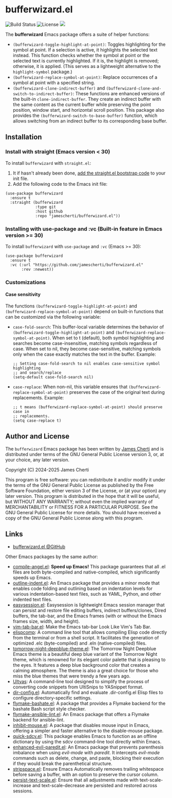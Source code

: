 # bufferwizard.el
![Build Status](https://github.com/jamescherti/bufferwizard.el/actions/workflows/ci.yml/badge.svg)
![License](https://img.shields.io/github/license/jamescherti/bufferwizard.el)
![](https://raw.githubusercontent.com/jamescherti/bufferwizard.el/main/.images/made-for-gnu-emacs.svg)

The **bufferwizard** Emacs package offers a suite of helper functions:
- `(bufferwizard-toggle-highlight-at-point)`: Toggles highlighting for the symbol at point. If a selection is active, it highlights the selected text instead. This function checks whether the symbol at point or the selected text is currently highlighted. If it is, the highlight is removed; otherwise, it is applied. (This serves as a lightweight alternative to the `highlight-symbol` package.)
- `(bufferwizard-replace-symbol-at-point)`: Replace occurrences of a symbol at point with a specified string.
- `(bufferwizard-clone-indirect-buffer)` and `(bufferwizard-clone-and-switch-to-indirect-buffer)`: These functions are enhanced versions of the built-in `clone-indirect-buffer`. They create an indirect buffer with the same content as the current buffer while preserving the point position, window start, and horizontal scroll position. This package also provides the `(bufferwizard-switch-to-base-buffer)` function, which allows switching from an indirect buffer to its corresponding base buffer.

## Installation

### Install with straight (Emacs version < 30)

To install `bufferwizard` with `straight.el`:

1. It if hasn't already been done, [add the straight.el bootstrap code](https://github.com/radian-software/straight.el?tab=readme-ov-file#getting-started) to your init file.
2. Add the following code to the Emacs init file:
```emacs-lisp
(use-package bufferwizard
  :ensure t
  :straight (bufferwizard
             :type git
             :host github
             :repo "jamescherti/bufferwizard.el"))
```

### Installing with use-package and :vc (Built-in feature in Emacs version >= 30)

To install `bufferwizard` with `use-package` and `:vc` (Emacs >= 30):

``` emacs-lisp
(use-package bufferwizard
  :ensure t
  :vc (:url "https://github.com/jamescherti/bufferwizard.el"
       :rev :newest))
```

### Customizations

#### Case sensitivity

The functions `(bufferwizard-toggle-highlight-at-point)` and `(bufferwizard-replace-symbol-at-point)` depend on built-in functions that can be customized via the following variable:

- `case-fold-search`: This buffer-local variable determines the behavior of `(bufferwizard-toggle-highlight-at-point)` and `(bufferwizard-replace-symbol-at-point)`. When set to t (default), both symbol highlighting and searches become case-insensitive, matching symbols regardless of case. When set to nil, they become case-sensitive, matching symbols only when the case exactly matches the text in the buffer.
  Example:
  ```elisp
  ;; Setting case-fold-search to nil enables case-sensitive symbol highlighting
  ;; and search/replace
  (setq-default case-fold-search nil)
  ```

- `case-replace`: When non-nil, this variable ensures that `(bufferwizard-replace-symbol-at-point)` preserves the case of the original text during replacements.
  Example:
  ```elisp
  ;; t means (bufferwizard-replace-symbol-at-point) should preserve case in
  ;; replacements.
  (setq case-replace t)
  ```

## Author and License

The `bufferwizard` Emacs package has been written by [James Cherti](https://www.jamescherti.com/) and is distributed under terms of the GNU General Public License version 3, or, at your choice, any later version.

Copyright (C) 2024-2025 James Cherti

This program is free software: you can redistribute it and/or modify it under the terms of the GNU General Public License as published by the Free Software Foundation, either version 3 of the License, or (at your option) any later version. This program is distributed in the hope that it will be useful, but WITHOUT ANY WARRANTY; without even the implied warranty of MERCHANTABILITY or FITNESS FOR A PARTICULAR PURPOSE. See the GNU General Public License for more details. You should have received a copy of the GNU General Public License along with this program.

## Links

- [bufferwizard.el @GitHub](https://github.com/jamescherti/bufferwizard.el)

Other Emacs packages by the same author:
- [compile-angel.el](https://github.com/jamescherti/compile-angel.el): **Speed up Emacs!** This package guarantees that all .el files are both byte-compiled and native-compiled, which significantly speeds up Emacs.
- [outline-indent.el](https://github.com/jamescherti/outline-indent.el): An Emacs package that provides a minor mode that enables code folding and outlining based on indentation levels for various indentation-based text files, such as YAML, Python, and other indented text files.
- [easysession.el](https://github.com/jamescherti/easysession.el): Easysession is lightweight Emacs session manager that can persist and restore file editing buffers, indirect buffers/clones, Dired buffers, the tab-bar, and the Emacs frames (with or without the Emacs frames size, width, and height).
- [vim-tab-bar.el](https://github.com/jamescherti/vim-tab-bar.el): Make the Emacs tab-bar Look Like Vim's Tab Bar.
- [elispcomp](https://github.com/jamescherti/elispcomp): A command line tool that allows compiling Elisp code directly from the terminal or from a shell script. It facilitates the generation of optimized .elc (byte-compiled) and .eln (native-compiled) files.
- [tomorrow-night-deepblue-theme.el](https://github.com/jamescherti/tomorrow-night-deepblue-theme.el): The Tomorrow Night Deepblue Emacs theme is a beautiful deep blue variant of the Tomorrow Night theme, which is renowned for its elegant color palette that is pleasing to the eyes. It features a deep blue background color that creates a calming atmosphere. The theme is also a great choice for those who miss the blue themes that were trendy a few years ago.
- [Ultyas](https://github.com/jamescherti/ultyas/): A command-line tool designed to simplify the process of converting code snippets from UltiSnips to YASnippet format.
- [dir-config.el](https://github.com/jamescherti/dir-config.el): Automatically find and evaluate .dir-config.el Elisp files to configure directory-specific settings.
- [flymake-bashate.el](https://github.com/jamescherti/flymake-bashate.el): A package that provides a Flymake backend for the bashate Bash script style checker.
- [flymake-ansible-lint.el](https://github.com/jamescherti/flymake-ansible-lint.el): An Emacs package that offers a Flymake backend for ansible-lint.
- [inhibit-mouse.el](https://github.com/jamescherti/inhibit-mouse.el): A package that disables mouse input in Emacs, offering a simpler and faster alternative to the disable-mouse package.
- [quick-sdcv.el](https://github.com/jamescherti/quick-sdcv.el): This package enables Emacs to function as an offline dictionary by using the sdcv command-line tool directly within Emacs.
- [enhanced-evil-paredit.el](https://github.com/jamescherti/enhanced-evil-paredit.el): An Emacs package that prevents parenthesis imbalance when using *evil-mode* with *paredit*. It intercepts *evil-mode* commands such as delete, change, and paste, blocking their execution if they would break the parenthetical structure.
- [stripspace.el](https://github.com/jamescherti/stripspace.el): Ensure Emacs Automatically removes trailing whitespace before saving a buffer, with an option to preserve the cursor column.
- [persist-text-scale.el](https://github.com/jamescherti/persist-text-scale.el): Ensure that all adjustments made with text-scale-increase and text-scale-decrease are persisted and restored across sessions.
